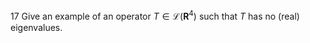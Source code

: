 17 Give an example of an operator $T \in \mathcal{L}\left(\mathbf{R}^{4}\right)$ such that $T$ has no (real) eigenvalues.
